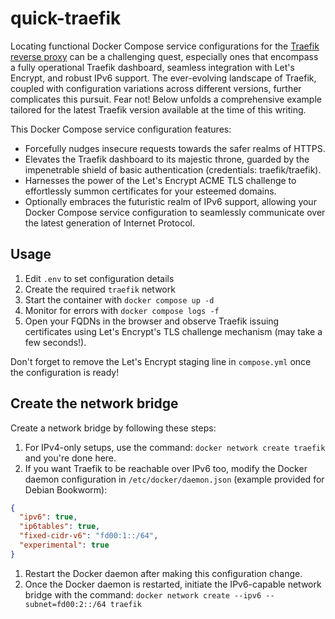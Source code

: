 # quick-traefik

Locating functional Docker Compose service configurations for the [Traefik reverse proxy](https://github.com/traefik/traefik) can be a challenging quest, especially ones that encompass
a fully operational Traefik dashboard, seamless integration with Let's Encrypt, and robust IPv6 support. The ever-evolving landscape
 of Traefik, coupled with configuration variations across different versions, further complicates this pursuit. 
Fear not! Below unfolds a comprehensive example tailored for the latest Traefik version available at the time of this writing.

This Docker Compose service configuration features:

- Forcefully nudges insecure requests towards the safer realms of HTTPS.
- Elevates the Traefik dashboard to its majestic throne, guarded by the impenetrable shield of basic authentication (credentials: traefik/traefik).
- Harnesses the power of the Let's Encrypt ACME TLS challenge to effortlessly summon certificates for your esteemed domains.
- Optionally embraces the futuristic realm of IPv6 support, allowing your Docker Compose service configuration to seamlessly communicate over the latest generation of Internet Protocol.

## Usage

1. Edit `.env` to set configuration details
1. Create the required `traefik` network
1. Start the container with `docker compose up -d`
1. Monitor for errors with `docker compose logs -f`
1. Open your FQDNs in the browser and observe Traefik issuing certificates using Let's Encrypt's TLS challenge mechanism (may take a few seconds!).

Don't forget to remove the Let's Encrypt staging line in `compose.yml` once the configuration is ready!

## Create the network bridge

Create a network bridge by following these steps:

1. For IPv4-only setups, use the command: `docker network create traefik` and you're done here.
1. If you want Traefik to be reachable over IPv6 too, modify the Docker daemon configuration in `/etc/docker/daemon.json` (example provided for Debian Bookworm):
``` json
{
  "ipv6": true,
  "ip6tables": true,
  "fixed-cidr-v6": "fd00:1::/64",
  "experimental": true
}
```
1. Restart the Docker daemon after making this configuration change.
1. Once the Docker daemon is restarted, initiate the IPv6-capable network bridge with the command: ```docker network create --ipv6 --subnet=fd00:2::/64 traefik```
